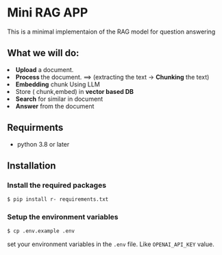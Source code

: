 # Mini RAG APP

This is a minimal implementaion of the RAG model for question answering

## What we will do:

<li> <b>Upload</b> a document. </li>
<li> <b> Process </b> the document. ==> (extracting the text -> <b>Chunking</b> the text) </li>
<li> <b>Embedding</b> chunk Using LLM </li>
<li> Store ( chunk,embed) in <b>vector based DB</b></li>
<li> <b>Search</b> for similar in document</li>
<li> <b>Answer</b> from the document</li>

## Requirments
- python 3.8 or later

## Installation

### Install the required packages

```bash
$ pip install r- requirements.txt
```

### Setup the environment variables
```bash
$ cp .env.example .env
```

set your environment variables in the `.env` file. Like `OPENAI_API_KEY` value.

